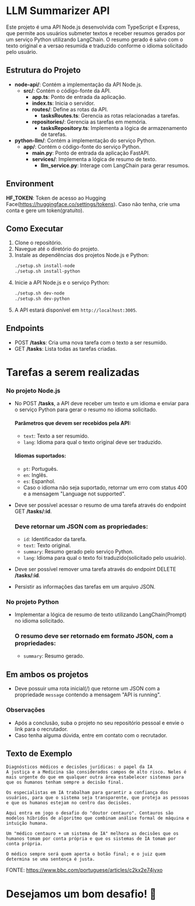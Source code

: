 # LLM Summarizer API

Este projeto é uma API Node.js desenvolvida com TypeScript e Express, que permite aos usuários submeter textos e receber resumos gerados por um serviço Python utilizando LangChain.
O resumo gerado é salvo com o texto original e a versao resumida e traduzido conforme o idioma solicitado pelo usuário.

## Estrutura do Projeto

- **node-api/**: Contém a implementação da API Node.js.
  - **src/**: Contém o código-fonte da API.
    - **app.ts**: Ponto de entrada da aplicação.
    - **index.ts**: Inicia o servidor.
    - **routes/**: Define as rotas da API.
      - **tasksRoutes.ts**: Gerencia as rotas relacionadas a tarefas.
    - **repositories/**: Gerencia as tarefas em memória.
      - **tasksRepository.ts**: Implementa a lógica de armazenamento de tarefas.
- **python-llm/**: Contém a implementação do serviço Python.
  - **app/**: Contém o código-fonte do serviço Python.
    - **main.py**: Ponto de entrada da aplicação FastAPI.
    - **services/**: Implementa a lógica de resumo de texto.
      - **llm_service.py**: Interage com LangChain para gerar resumos.

## Environment

**HF_TOKEN**: Token de acesso ao Hugging Face(https://huggingface.co/settings/tokens). Caso não tenha, crie uma conta e gere um token(gratuito).

## Como Executar

1. Clone o repositório.
2. Navegue até o diretório do projeto.
3. Instale as dependências dos projetos Node.js e Python:
   ```bash
   ./setup.sh install-node
   ./setup.sh install-python
   ```
4. Inicie a API Node.js e o serviço Python:
   ```bash
   ./setup.sh dev-node
   ./setup.sh dev-python
   ```
5. A API estará disponível em `http://localhost:3005`.

## Endpoints

- POST **/tasks**: Cria uma nova tarefa com o texto a ser resumido.
- GET **/tasks**: Lista todas as tarefas criadas.

# Tarefas a serem realizadas

### No projeto Node.js

- No POST **/tasks**, a API deve receber um texto e um idioma e enviar para o serviço Python para gerar o resumo no idioma solicitado.

  #### Parâmetros que devem ser recebidos pela API:

  - `text`: Texto a ser resumido.
  - `lang`: Idioma para qual o texto original deve ser traduzido.

  #### Idiomas suportados:

  - `pt`: Português.
  - `en`: Inglês.
  - `es`: Espanhol.
  - Caso o idioma não seja suportado, retornar um erro com status 400 e a mensagem "Language not supported".

- Deve ser possível acessar o resumo de uma tarefa através do endpoint GET **/tasks/:id**.

  ### Deve retornar um JSON com as propriedades:

  - `id`: Identificador da tarefa.
  - `text`: Texto original.
  - `summary`: Resumo gerado pelo serviço Python.
  - `lang`: Idioma para qual o texto foi traduzido(solicitado pelo usuário).

- Deve ser possível remover uma tarefa através do endpoint DELETE **/tasks/:id**.
- Persistir as informações das tarefas em um arquivo JSON.

### No projeto Python

- Implementar a lógica de resumo de texto utilizando LangChain(Prompt) no idioma solicitado.
  ### O resumo deve ser retornado em formato JSON, com a propriedades:
  - `summary`: Resumo gerado.

## Em ambos os projetos

- Deve possuir uma rota inicial(/) que retorne um JSON com a propriedade `message` contendo a mensagem "API is running".

### Observações

- Após a conclusão, suba o projeto no seu repositório pessoal e envie o link para o recrutador.
- Caso tenha alguma dúvida, entre em contato com o recrutador.

## Texto de Exemplo

```
Diagnósticos médicos e decisões jurídicas: o papel da IA
A justiça e a Medicina são considerados campos de alto risco. Neles é mais urgente do que em qualquer outra área estabelecer sistemas para que os humanos tenham sempre a decisão final.

Os especialistas em IA trabalham para garantir a confiança dos usuários, para que o sistema seja transparente, que proteja as pessoas e que os humanos estejam no centro das decisões.

Aqui entra em jogo o desafio do "doutor centauro". Centauros são modelos híbridos de algoritmo que combinam análise formal de máquina e intuição humana.

Um "médico centauro + um sistema de IA" melhora as decisões que os humanos tomam por conta própria e que os sistemas de IA tomam por conta própria.

O médico sempre será quem aperta o botão final; e o juiz quem determina se uma sentença é justa.
```
FONTE: https://www.bbc.com/portuguese/articles/c2kx2e74jyxo

# Desejamos um bom desafio! 🚀
